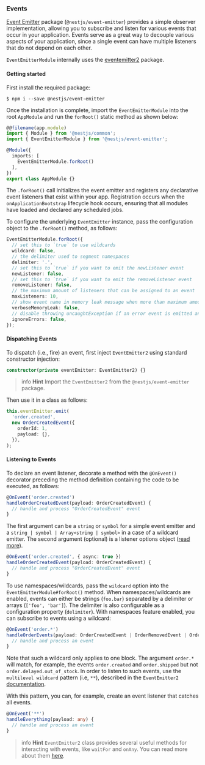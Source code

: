 ### Events

[Event Emitter](https://www.npmjs.com/package/@nestjs/event-emitter) package (`@nestjs/event-emitter`) provides a simple observer implementation, allowing you to subscribe and listen for various events that occur in your application. Events serve as a great way to decouple various aspects of your application, since a single event can have multiple listeners that do not depend on each other.

`EventEmitterModule` internally uses the [eventemitter2](https://github.com/EventEmitter2/EventEmitter2) package.

#### Getting started

First install the required package:

```shell
$ npm i --save @nestjs/event-emitter
```

Once the installation is complete, import the `EventEmitterModule` into the root `AppModule` and run the `forRoot()` static method as shown below:

```typescript
@@filename(app.module)
import { Module } from '@nestjs/common';
import { EventEmitterModule } from '@nestjs/event-emitter';

@Module({
  imports: [
    EventEmitterModule.forRoot()
  ],
})
export class AppModule {}
```

The `.forRoot()` call initializes the event emitter and registers any declarative event listeners that exist within your app. Registration occurs when the `onApplicationBootstrap` lifecycle hook occurs, ensuring that all modules have loaded and declared any scheduled jobs.

To configure the underlying `EventEmitter` instance, pass the configuration object to the `.forRoot()` method, as follows:

```typescript
EventEmitterModule.forRoot({
  // set this to `true` to use wildcards
  wildcard: false,
  // the delimiter used to segment namespaces
  delimiter: '.',
  // set this to `true` if you want to emit the newListener event
  newListener: false,
  // set this to `true` if you want to emit the removeListener event
  removeListener: false,
  // the maximum amount of listeners that can be assigned to an event
  maxListeners: 10,
  // show event name in memory leak message when more than maximum amount of listeners is assigned
  verboseMemoryLeak: false,
  // disable throwing uncaughtException if an error event is emitted and it has no listeners
  ignoreErrors: false,
});
```

#### Dispatching Events

To dispatch (i.e., fire) an event, first inject `EventEmitter2` using standard constructor injection:

```typescript
constructor(private eventEmitter: EventEmitter2) {}
```

> info **Hint** Import the `EventEmitter2` from the `@nestjs/event-emitter` package.

Then use it in a class as follows:

```typescript
this.eventEmitter.emit(
  'order.created',
  new OrderCreatedEvent({
    orderId: 1,
    payload: {},
  }),
);
```

#### Listening to Events

To declare an event listener, decorate a method with the `@OnEvent()` decorator preceding the method definition containing the code to be executed, as follows:

```typescript
@OnEvent('order.created')
handleOrderCreatedEvent(payload: OrderCreatedEvent) {
  // handle and process "OrderCreatedEvent" event
}
```

The first argument can be a `string` or `symbol` for a simple event emitter and a `string | symbol | Array<string | symbol>` in a case of a wildcard emitter. The second argument (optional) is a listener options object ([read more](https://github.com/EventEmitter2/EventEmitter2#emitteronevent-listener-options-objectboolean)).

```typescript
@OnEvent('order.created', { async: true })
handleOrderCreatedEvent(payload: OrderCreatedEvent) {
  // handle and process "OrderCreatedEvent" event
}
```

To use namespaces/wildcards, pass the `wildcard` option into the `EventEmitterModule#forRoot()` method. When namespaces/wildcards are enabled, events can either be strings (`foo.bar`) separated by a delimiter or arrays (`['foo', 'bar']`). The delimiter is also configurable as a configuration property (`delimiter`). With namespaces feature enabled, you can subscribe to events using a wildcard:

```typescript
@OnEvent('order.*')
handleOrderEvents(payload: OrderCreatedEvent | OrderRemovedEvent | OrderUpdatedEvent) {
  // handle and process an event
}
```

Note that such a wildcard only applies to one block. The argument `order.*` will match, for example, the events `order.created` and `order.shipped` but not `order.delayed.out_of_stock`. In order to listen to such events,
use the `multilevel wildcard` pattern (i.e, `**`), described in the `EventEmitter2` [documentation](https://github.com/EventEmitter2/EventEmitter2#multi-level-wildcards).

With this pattern, you can, for example, create an event listener that catches all events.

```typescript
@OnEvent('**')
handleEverything(payload: any) {
  // handle and process an event
}
```

> info **Hint** `EventEmitter2` class provides several useful methods for interacting with events, like `waitFor` and `onAny`. You can read more about them [here](https://github.com/EventEmitter2/EventEmitter2).
